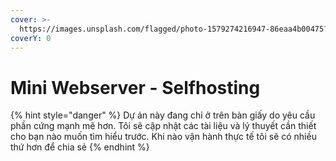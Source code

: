 ```yaml
---
cover: >-
  https://images.unsplash.com/flagged/photo-1579274216947-86eaa4b00475?crop=entropy&cs=srgb&fm=jpg&ixid=M3wxOTcwMjR8MHwxfHNlYXJjaHw1fHx3ZWIlMjBzZXJ2ZXJ8ZW58MHx8fHwxNzE2OTY3OTcwfDA&ixlib=rb-4.0.3&q=85
coverY: 0
---
```


# Mini Webserver - Selfhosting

{% hint style="danger" %}
Dự án này đang chỉ ở trên bàn giấy do yêu cầu phần cứng mạnh mẽ hơn. Tôi sẽ cập nhật các tài liệu và lý thuyết cần thiết cho bạn nào muốn tìm hiểu trước. Khi nào vận hành thực tế tôi sẽ có nhiều thứ hơn để chia sẻ
{% endhint %}
